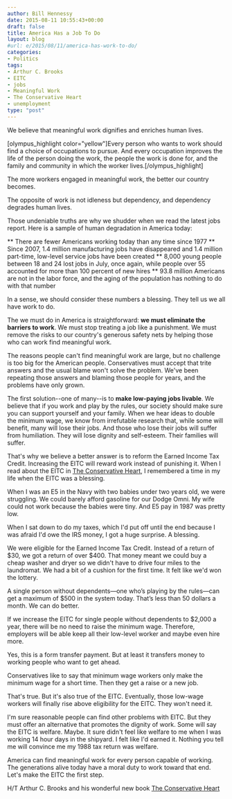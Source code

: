 ```yaml
---
author: Bill Hennessy
date: 2015-08-11 10:55:43+00:00
draft: false
title: America Has a Job To Do
layout: blog
#url: e/2015/08/11/america-has-work-to-do/
categories:
- Politics
tags:
- Arthur C. Brooks
- EITC
- jobs
- Meaningful Work
- The Conservative Heart
- unemployment
type: "post"
---
```


We believe that meaningful work dignifies and enriches human lives.

[olympus_highlight color="yellow"]Every person who wants to work should find a choice of occupations to pursue. And every occupation improves the life of the person doing the work, the people the work is done for, and the family and community in which the worker lives.[/olympus_highlight]

The more workers engaged in meaningful work, the better our country becomes.

The opposite of work is not idleness but dependency, and dependency degrades human lives.

Those undeniable truths are why we shudder when we read the latest jobs report. Here is a sample of human degradation in America today:




** There are fewer Americans working today than any time since 1977
** Since 2007, 1.4 million manufacturing jobs have disappeared and 1.4 million part-time, low-level service jobs have been created
** 8,000 young people between 18 and 24 lost jobs in July, once again, while people over 55 accounted for more than 100 percent of new hires
** 93.8 million Americans are not in the labor force, and the aging of the population has nothing to do with that number


In a sense, we should consider these numbers a blessing. They tell us we all have work to do.

The we must do in America is straightforward: **we must eliminate the barriers to work**. We must stop treating a job like a punishment. We must remove the risks to our country's generous safety nets by helping those who can work find meaningful work.

The reasons people can't find meaningful work are large, but no challenge is too big for the American people. Conservatives must accept that trite answers and the usual blame won't solve the problem. We've been repeating those answers and blaming those people for years, and the problems have only grown.

The first solution--one of many--is to **make low-paying jobs livable**. We believe that if you work and play by the rules, our society should make sure you can support yourself and your family. When we hear ideas to double the minimum wage, we know from irrefutable research that, while some will benefit, many will lose their jobs. And those who lose their jobs will suffer from humiliation. They will lose dignity and self-esteem. Their families will suffer.

That's why we believe a better answer is to reform the Earned Income Tax Credit. Increasing the EITC will reward work instead of punishing it. When I read about the EITC in [The Conservative Heart](https://amzn.to/1TczU5y), I remembered a time in my life when the EITC was a blessing.

When I was an E5 in the Navy with two babies under two years old, we were struggling. We could barely afford gasoline for our Dodge Omni. My wife could not work because the babies were tiny. And E5 pay in 1987 was pretty low.

When I sat down to do my taxes, which I'd put off until the end because I was afraid I'd owe the IRS money, I got a huge surprise. A blessing.

We were eligible for the Earned Income Tax Credit. Instead of a return of $30, we got a return of over $400. That money meant we could buy a cheap washer and dryer so we didn't have to drive four miles to the laundromat. We had a bit of a cushion for the first time. It felt like we'd won the lottery.

A single person without dependents—one who’s playing by the rules—can get a maximum of $500 in the system today. That’s less than 50 dollars a month. We can do better.

If we increase the EITC for single people without dependents to $2,000 a year, there will be no need to raise the minimum wage. Therefore, employers will be able keep all their low-level worker and maybe even hire more.

Yes, this is a form transfer payment. But at least it transfers money to working people who want to get ahead.

Conservatives like to say that minimum wage workers only make the minimum wage for a short time. Then they get a raise or a new job.

That's true. But it's also true of the EITC. Eventually, those low-wage workers will finally rise above eligibility for the EITC. They won't need it.

I'm sure reasonable people can find other problems with EITC. But they must offer an alternative that promotes the dignity of work. Some will say the EITC is welfare. Maybe. It sure didn't feel like welfare to me when I was working 14 hour days in the shipyard. I felt like I'd earned it. Nothing you tell me will convince me my 1988 tax return was welfare.

America can find meaningful work for every person capable of working. The generations alive today have a moral duty to work toward that end. Let's make the EITC the first step.

H/T Arthur C. Brooks and his wonderful new book [The Conservative Heart](https://amzn.to/1TczU5y)
